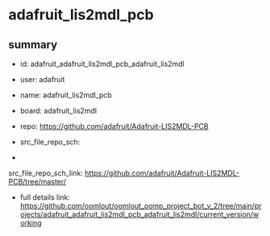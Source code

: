 # adafruit_lis2mdl_pcb
 
## summary 
* id: adafruit_adafruit_lis2mdl_pcb_adafruit_lis2mdl
* user: adafruit
* name: adafruit_lis2mdl_pcb
* board: adafruit_lis2mdl
* repo: https://github.com/adafruit/Adafruit-LIS2MDL-PCB



* src_file_repo_sch: 
*
 src_file_repo_sch_link: https://github.com/adafruit/Adafruit-LIS2MDL-PCB/tree/master/
* full details link: https://github.com/oomlout/oomlout_oomp_project_bot_v_2/tree/main/projects/adafruit_adafruit_lis2mdl_pcb_adafruit_lis2mdl/current_version/working  







